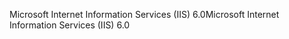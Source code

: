 <span data-ttu-id="08aa1-101">Microsoft Internet Information Services (IIS) 6.0</span><span class="sxs-lookup"><span data-stu-id="08aa1-101">Microsoft Internet Information Services (IIS) 6.0</span></span>
